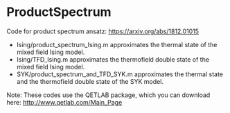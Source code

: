 # ProductSpectrum
Code for product spectrum ansatz: https://arxiv.org/abs/1812.01015 <br />
* Ising/product_spectrum_Ising.m approximates the thermal state of the mixed field Ising model. <br />
* Ising/TFD_Ising.m approximates the thermofield double state of the mixed field Ising model. <br />
* SYK/product_spectrum_and_TFD_SYK.m approximates the thermal state and the thermofield double state of the SYK model.<br />

Note: These codes use the QETLAB package, which you can download here: http://www.qetlab.com/Main_Page
